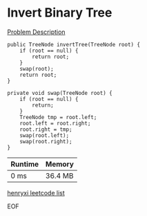 # Invert Binary Tree
[Problem Description](https://leetcode.com/problems/invert-binary-tree/)

```
public TreeNode invertTree(TreeNode root) {
    if (root == null) {
        return root;
    }
    swap(root);
    return root;
}

private void swap(TreeNode root) {
    if (root == null) {
        return;
    }
    TreeNode tmp = root.left;
    root.left = root.right;
    root.right = tmp;
    swap(root.left);
    swap(root.right);
}
```

| Runtime       | Memory     | 
| :------------- | :---------- |
| 0 ms | 36.4 MB	   |


[henryxi leetcode list](http://www.henryxi.com/leetcode)

EOF